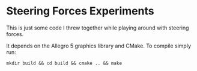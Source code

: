 # Steering Forces Experiments

This is just some code I threw together while playing around with steering forces.

It depends on the Allegro 5 graphics library and CMake. To compile simply run:
```
mkdir build && cd build && cmake .. && make
```
